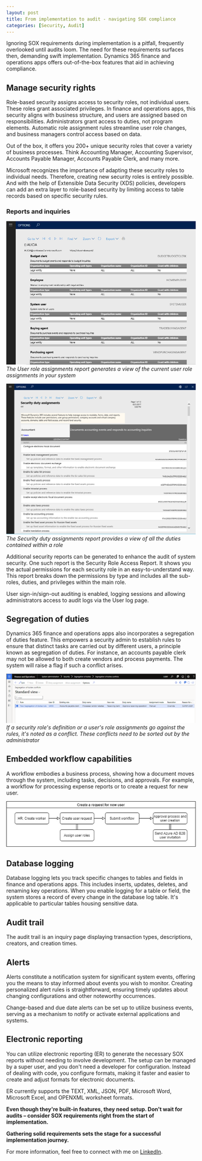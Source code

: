 ```yaml
---
layout: post
title: From implementation to audit - navigating SOX compliance
categories: [Security, Audit]
---
```

Ignoring SOX requirements during implementation is a pitfall, frequently overlooked until audits loom. The need for these requirements surfaces then, demanding swift implementation. Dynamics 365 finance and operations apps offers out-of-the-box features that aid in achieving compliance.

## Manage security rights
Role-based security assigns access to security roles, not individual users. These roles grant associated privileges. In finance and operations apps, this security aligns with business structure, and users are assigned based on responsibilities. Administrators grant access to duties, not program elements. Automatic role assignment rules streamline user role changes, and business managers control access based on data.

Out of the box, it offers you 200+ unique security roles that cover a variety of business processes. Think Accounting Manager, Accounting Supervisor, Accounts Payable Manager, Accounts Payable Clerk, and many more.

Microsoft recognizes the importance of adapting these security roles to individual needs. Therefore, creating new security roles is entirely possible. And with the help of Extensible Data Security (XDS) policies, developers can add an extra layer to role-based security by limiting access to table records based on specific security rules.

### Reports and inquiries

![](/images/from-implementation-to-audit-navigating-SOX-compliance/user-role-assignments.png)
_The User role assignments report generates a view of the current user role assignments in your system_

![](/images/from-implementation-to-audit-navigating-SOX-compliance/security-duty-assignments.png)
_The Security duty assignments report provides a view of all the duties contained within a role_

Additional security reports can be generated to enhance the audit of system security. One such report is the Security Role Access Report. It shows you the actual permissions for each security role in an easy-to-understand way. This report breaks down the permissions by type and includes all the sub-roles, duties, and privileges within the main role.

User sign-in/sign-out auditing is enabled, logging sessions and allowing administrators access to audit logs via the User log page.

## Segregation of duties
Dynamics 365 finance and operations apps also incorporates a segregation of duties feature. This empowers a security admin to establish rules to ensure that distinct tasks are carried out by different users, a principle known as segregation of duties. For instance, an accounts payable clerk may not be allowed to both create vendors and process payments. The system will raise a flag if such a conflict arises.

![](/images/from-implementation-to-audit-navigating-SOX-compliance/segregation-of-duties-conflicts.png)
_If a security role's definition or a user's role assignments go against the rules, it's noted as a conflict. These conflicts need to be sorted out by the administrator_

## Embedded workflow capabilities
A workflow embodies a business process, showing how a document moves through the system, including tasks, decisions, and approvals. For example, a workflow for processing expense reports or to create a request for new user.

![](/images/from-implementation-to-audit-navigating-SOX-compliance/create-a-request-for-new-user.jpg)

## Database logging
Database logging lets you track specific changes to tables and fields in finance and operations apps. This includes inserts, updates, deletes, and renaming key operations. When you enable logging for a table or field, the system stores a record of every change in the database log table. It's applicable to particular tables housing sensitive data.

## Audit trail
The audit trail is an inquiry page displaying transaction types, descriptions, creators, and creation times. 

## Alerts 
Alerts constitute a notification system for significant system events, offering you the means to stay informed about events you wish to monitor. Creating personalized alert rules is straightforward, ensuring timely updates about changing configurations and other noteworthy occurrences.

Change-based and due date alerts can be set up to utilize business events, serving as a mechanism to notify or activate external applications and systems.

## Electronic reporting
You can utilize electronic reporting (ER) to generate the necessary SOX reports without needing to involve development. The setup can be managed by a super user, and you don't need a developer for configuration. Instead of dealing with code, you configure formats, making it faster and easier to create and adjust formats for electronic documents.

ER currently supports the TEXT, XML, JSON, PDF, Microsoft Word, Microsoft Excel, and OPENXML worksheet formats.

**Even though they're built-in features, they need setup. Don't wait for audits – consider SOX requirements right from the start of implementation.**

**Gathering solid requirements sets the stage for a successful implementation journey.**

For more information, feel free to connect with me on [LinkedIn](https://www.linkedin.com/in/magnomgp).